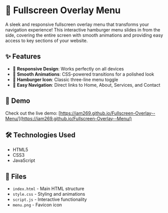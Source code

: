# 🍔 Fullscreen Overlay Menu

A sleek and responsive fullscreen overlay menu that transforms your navigation experience! This interactive hamburger menu slides in from the side, covering the entire screen with smooth animations and providing easy access to key sections of your website.

## ✨ Features
- 📱 **Responsive Design**: Works perfectly on all devices
- 🎨 **Smooth Animations**: CSS-powered transitions for a polished look
- 🍔 **Hamburger Icon**: Classic three-line menu toggle
- 🔗 **Easy Navigation**: Direct links to Home, About, Services, and Contact

## 🚀 Demo
Check out the live demo: [https://iam269.github.io/Fullscreen-Overlay--Menu/](https://iam269.github.io/Fullscreen-Overlay--Menu/)

## 🛠️ Technologies Used
- HTML5
- CSS3
- JavaScript

## 📁 Files
- `index.html` - Main HTML structure
- `style.css` - Styling and animations
- `script.js` - Interactive functionality
- `menu.png` - Favicon icon